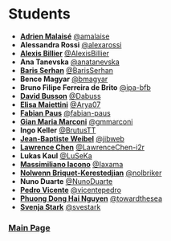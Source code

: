 # Students

- [**Adrien Malaisé**](./students-introduction/amalaise.pdf) [@amalaise](https://github.com/amalaise)
- **Alessandra Rossi** [@alexarossi](https://github.com/alexarossi)
- [**Alexis Billier**](./students-introduction/AlexisBillier.pdf) [@AlexisBillier](https://github.com/AlexisBillier)
- **Ana Tanevska** [@anatanevska](https://github.com/anatanevska)
- [**Baris Serhan**](./students-introduction/BarisSerhan.pdf) [@BarisSerhan](https://github.com/BarisSerhan)
- **Bence Magyar** [@bmagyar](https://github.com/bmagyar)
- **Bruno Filipe Ferreira de Brito** [@ipa-bfb](https://github.com/ipa-bfb)
- [**David Busson**](./students-introduction/Dabuss.pdf) [@Dabuss](https://github.com/Dabuss)
- [**Elisa Maiettini**](./students-introduction/Arya07.pdf) [@Arya07](https://github.com/Arya07)
- [**Fabian Paus**](./students-introduction/fabian-paus.pdf) [@fabian-paus](https://github.com/fabian-paus)
- [**Gian Maria Marconi**](./students-introduction/gmmarconi.pdf) [@gmmarconi](https://github.com/gmmarconi)
- **Ingo Keller** [@BrutusTT](https://github.com/BrutusTT)
- [**Jean-Baptiste Weibel**](./students-introduction/jibweb.pdf) [@jibweb](https://github.com/jibweb)
- [**Lawrence Chen**](./students-introduction/LawrenceChen-i2r.pdf) [@LawrenceChen-i2r](https://github.com/LawrenceChen-i2r)
- **Lukas Kaul** [@LuSeKa](https://github.com/LuSeKa)
- [**Massimiliano Iacono**](./students-introduction/Iaxama.pdf) [@Iaxama](https://github.com/Iaxama)
- [**Nolwenn Briquet-Kerestedjian**](./students-introduction/nolbriker.pdf) [@nolbriker](https://github.com/nolbriker)
- **Nuno Duarte** [@NunoDuarte](https://github.com/NunoDuarte)
- [**Pedro Vicente**](./students-introduction/vicentepedro.pdf) [@vicentepedro](https://github.com/vicentepedro)
- [**Phuong Dong Hai Nguyen**](./students-introduction/towardthesea.pdf) [@towardthesea](https://github.com/towardthesea)
- [**Svenja Stark**](./students-introduction/svestark.pdf) [@svestark](https://github.com/svestark)

### [Main Page](./README.md)
